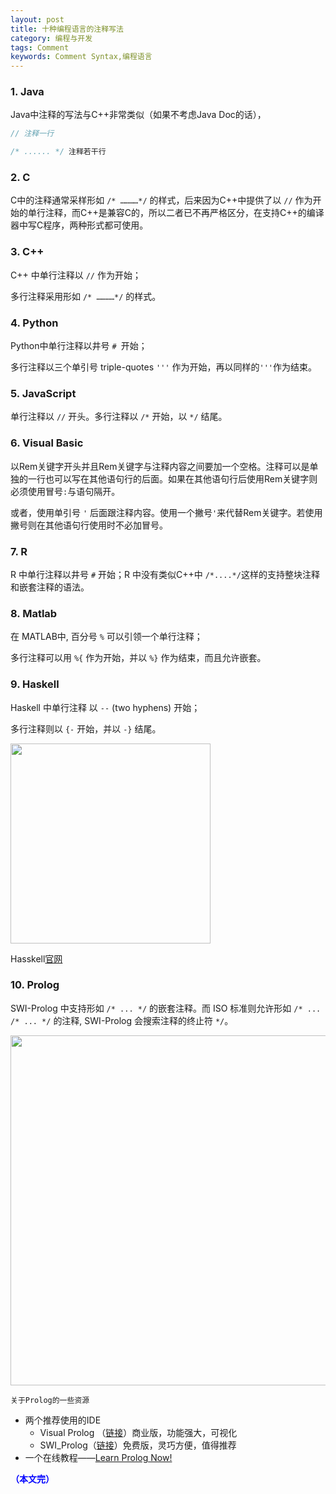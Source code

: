 ```yaml
---
layout: post
title: 十种编程语言的注释写法
category: 编程与开发
tags: Comment
keywords: Comment Syntax,编程语言
---
```


### 1. Java

Java中注释的写法与C++非常类似（如果不考虑Java Doc的话），

```java
// 注释一行

/* ...... */ 注释若干行
```

### 2. C

C中的注释通常采样形如 `/* …………*/` 的样式，后来因为C++中提供了以 `//` 作为开始的单行注释，而C++是兼容C的，所以二者已不再严格区分，在支持C++的编译器中写C程序，两种形式都可使用。

### 3. C++

C++ 中单行注释以 `//` 作为开始；

多行注释采用形如 `/* …………*/` 的样式。


### 4. Python


Python中单行注释以井号 `# `开始；

多行注释以三个单引号 triple-quotes `'''` 作为开始，再以同样的`'''`作为结束。

### 5. JavaScript

单行注释以 `//` 开头。多行注释以 `/*` 开始，以 `*/` 结尾。

### 6. Visual Basic

以Rem关键字开头并且Rem关键字与注释内容之间要加一个空格。注释可以是单独的一行也可以写在其他语句行的后面。如果在其他语句行后使用Rem关键字则必须使用冒号`:`与语句隔开。

或者，使用单引号 `'` 后面跟注释内容。使用一个撇号`'`来代替Rem关键字。若使用撇号则在其他语句行使用时不必加冒号。


### 7. R

R 中单行注释以井号 `#` 开始；R 中没有类似C++中 `/*....*/`这样的支持整块注释和嵌套注释的语法。

### 8. Matlab

在 MATLAB中, 百分号 `%` 可以引领一个单行注释；

多行注释可以用 `%{` 作为开始，并以 `%}` 作为结束，而且允许嵌套。

### 9. Haskell

Haskell 中单行注释 以 `--` (two hyphens) 开始；

多行注释则以  `{-` 开始，并以 `-}` 结尾。

<img src="https://fzuo.github.io/assets/img/program/program01.png" width="320">

Hasskell[官网](https://www.haskell.org/)


### 10. Prolog


SWI-Prolog 中支持形如 `/* ... */` 的嵌套注释。而 ISO 标准则允许形如 `/* ... /* ... */` 的注释, SWI-Prolog 会搜索注释的终止符 `*/`。

<img src="https://fzuo.github.io/assets/img/program/program02.png" width="560">

`关于Prolog的一些资源`

- 两个推荐使用的IDE
  + Visual Prolog （[链接](http://www.visual-prolog.com/)）商业版，功能强大，可视化
  + SWI_Prolog（[链接](http://www.swi-prolog.org/)）免费版，灵巧方便，值得推荐
- 一个在线教程——[Learn Prolog Now!](http://www.learnprolognow.org/)

<span style="color:blue">**（本文完）**</span>
